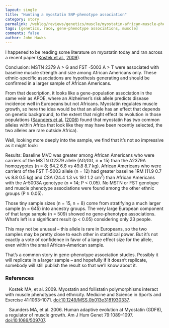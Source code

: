 ```yaml
---
layout: single 
title: "Hunting a myostatin SNP-phenotype association" 
category: story
permalink: /weblog/reviews/genetics/muscle/myostatin-african-muscle-phenotypes-kostek-2009.html
tags: [genetics, race, gene-phenotype associations, muscle] 
comments: false 
author: John Hawks 
---
```


<p class="noindent" >I happened to be reading some literature on myostatin today and ran across a recent paper (<a  href="#XKostek:2009">Kostek et&#x00A0;al.</a>,&#x00A0;<a  href="#XKostek:2009">2009</a>). <p class="indent" >      <div class="quote">      <p class="noindent" >Conclusion:  <span  class="cmti-10">MSTN  </span>2379  A  <span  class="cmmi-10">&#x003E; </span>G  and  <span  class="cmti-10">FST  </span>-5003  A  <span  class="cmmi-10">&#x003E; </span>T  were      associated with baseline muscle strength and size among African      Americans  only.  These  ethnic-specific  associations  are  hypothesis      generating and should be confirmed in a larger sample of African      Americans.</div> <p class="indent" >   From that description, it looks like a gene-population association in the same vein as <span  class="cmti-10">APOE</span>, where an Alzheimer&#8217;s risk allele predicts disease incidence well in Europeans but not Africans. Myostatin regulates muscle growth, so here the idea would be that an allele has an effect that depends on genetic background, to the extent that might effect its evolution in those populations (<a  href="#XSaunders:2006">Saunders et&#x00A0;al.</a>&#x00A0;(<a  href="#XSaunders:2006">2006</a>) found that <span  class="cmti-10">myostatin </span>has two common alleles within Africa that look like they may have been recently selected, the two alleles are rare outside Africa). <p class="indent" >   Well, looking more deeply into the sample, we find that it&#8217;s not so impressive as it might look: <p class="indent" >      <div class="quote">      <p class="noindent" >Results: Baseline MVC was greater among African Americans who      were carriers of the <span  class="cmti-10">MSTN </span>G2379 allele (AG/GG, <span  class="cmmi-10">n </span>= 15) than the      A2379A homozygotes (<span  class="cmmi-10">n </span>= 8; 64<span  class="cmmi-10">.</span>2 <span  class="cmsy-10"> </span>6<span  class="cmmi-10">.</span>8 vs 49<span  class="cmmi-10">.</span>8 <span  class="cmsy-10"> </span>8<span  class="cmmi-10">.</span>7 kg). African      Americans who were carriers of the <span  class="cmti-10">FST  </span>T-5003 allele (<span  class="cmmi-10">n </span>=  12)      had greater baseline 1RM (11<span  class="cmmi-10">.</span>9 <span  class="cmsy-10"> </span>0<span  class="cmmi-10">.</span>7 vs 8<span  class="cmmi-10">.</span>8 <span  class="cmsy-10"> </span>0<span  class="cmmi-10">.</span>5 kg) and CSA      (24<span  class="cmmi-10">.</span>4 <span  class="cmsy-10"> </span>1<span  class="cmmi-10">.</span>3 vs 19<span  class="cmmi-10">.</span>1 <span  class="cmsy-10"> </span>1<span  class="cmmi-10">.</span>2 cm<sup><span  class="cmr-7">2</span></sup>) than African Americans with the      A-5003A genotype (<span  class="cmmi-10">n </span>= 14; <span  class="cmmi-10">P &#x003C; </span>0<span  class="cmmi-10">.</span>05). No <span  class="cmti-10">MSTN </span>or <span  class="cmti-10">FST </span>genotype      and  muscle  phenotype  associations  were  found  among  the  other      ethnic groups (<span  class="cmmi-10">P </span><span  class="cmsy-10">&#x2265; </span>0<span  class="cmmi-10">.</span>05).</div> <p class="indent" >   Those tiny sample sizes (<span  class="cmmi-10">n </span>= 15, <span  class="cmmi-10">n </span>= 8) come from stratifying a much larger sample (<span  class="cmmi-10">n </span>= 645) into ancestry groups. The very large European component of that large sample (<span  class="cmmi-10">n </span>= 509) showed no gene-phenotype associations. What&#8217;s left is a significant result (<span  class="cmmi-10">p &#x003C; </span>0<span  class="cmmi-10">.</span>05) considering only 23 people. <p class="indent" >   This may not be unusual &#8211; this allele is rare in Europeans, so the two samples may be pretty close to each other in statistical power. But it&#8217;s not exactly a vote of                                                                                                                                        confidence in favor of a large effect size for the allele, even within the small African-American sample. <p class="indent" >   That&#8217;s a common story in gene-phenotype association studies. Possibly it will replicate in a larger sample &#8211; and hopefully if it <span  class="cmti-10">doesn&#8217;t </span>replicate, somebody will still publish the result so that we&#8217;ll know about it. <p class="noindent" >    <h3 class="likesectionHead"><a   id="x1-2000"></a>References</h3> <p class="noindent" >   <div class="thebibliography">   <p class="bibitem" ><span class="biblabel"> <a   id="XKostek:2009"></a><span class="bibsp">&#x00A0;&#x00A0;&#x00A0;</span></span>Kostek MA, et&#x00A0;al. 2009.  Myostatin and follistatin polymorphisms interact   with muscle phenotypes and ethnicity.  Medicine and Science in Sports and   Exercise 41:1063&#8211;1071. <a  href="http://dx.doi.org/10.1249/MSS.0b013e3181930337" >doi:10.1249/MSS.0b013e3181930337</a>.   </p> 
 
   <p class="bibitem" ><span class="biblabel"> <a   id="XSaunders:2006"></a><span class="bibsp">&#x00A0;&#x00A0;&#x00A0;</span></span>Saunders  MA,  et&#x00A0;al.  2006.    Human  adaptive  evolution  at  <span  class="cmti-10">Myostatin</span>   (<span  class="cmti-10">GDF8</span>), a regulator of muscle growth.   Am J Hum Genet 79:1089&#8211;1097.   <a  href="http://dx.doi.org/10.1086/509707" >doi:10.1086/509707</a>. </p> 
 
   </div>  

